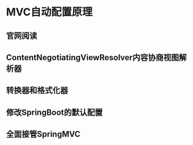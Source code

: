 # MVC自动配置原理



## 官网阅读



## ContentNegotiatingViewResolver内容协商视图解析器





## 转换器和格式化器



## 修改SpringBoot的默认配置





## 全面接管SpringMVC



